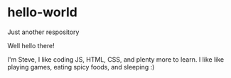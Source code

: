 # hello-world
Just another respository

Well hello there!

I'm Steve, I like coding JS, HTML, CSS, and plenty more to learn. 
I like like playing games, eating spicy foods, and sleeping :)
